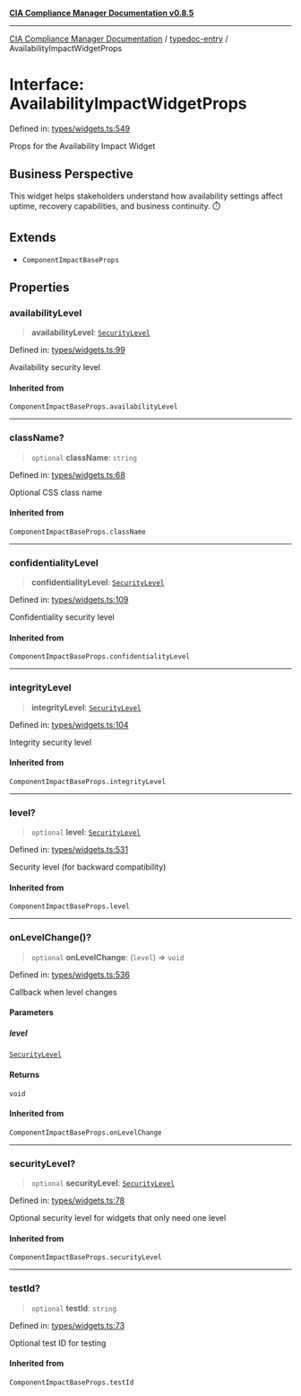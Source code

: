 [**CIA Compliance Manager Documentation v0.8.5**](../../README.md)

***

[CIA Compliance Manager Documentation](../../modules.md) / [typedoc-entry](../README.md) / AvailabilityImpactWidgetProps

# Interface: AvailabilityImpactWidgetProps

Defined in: [types/widgets.ts:549](https://github.com/Hack23/cia-compliance-manager/blob/b7c3bc9644fb5b9d82b5b184ba290206da25104b/src/types/widgets.ts#L549)

Props for the Availability Impact Widget

## Business Perspective

This widget helps stakeholders understand how availability settings
affect uptime, recovery capabilities, and business continuity. ⏱️

## Extends

- `ComponentImpactBaseProps`

## Properties

### availabilityLevel

> **availabilityLevel**: [`SecurityLevel`](../../index/type-aliases/SecurityLevel.md)

Defined in: [types/widgets.ts:99](https://github.com/Hack23/cia-compliance-manager/blob/b7c3bc9644fb5b9d82b5b184ba290206da25104b/src/types/widgets.ts#L99)

Availability security level

#### Inherited from

`ComponentImpactBaseProps.availabilityLevel`

***

### className?

> `optional` **className**: `string`

Defined in: [types/widgets.ts:68](https://github.com/Hack23/cia-compliance-manager/blob/b7c3bc9644fb5b9d82b5b184ba290206da25104b/src/types/widgets.ts#L68)

Optional CSS class name

#### Inherited from

`ComponentImpactBaseProps.className`

***

### confidentialityLevel

> **confidentialityLevel**: [`SecurityLevel`](../../index/type-aliases/SecurityLevel.md)

Defined in: [types/widgets.ts:109](https://github.com/Hack23/cia-compliance-manager/blob/b7c3bc9644fb5b9d82b5b184ba290206da25104b/src/types/widgets.ts#L109)

Confidentiality security level

#### Inherited from

`ComponentImpactBaseProps.confidentialityLevel`

***

### integrityLevel

> **integrityLevel**: [`SecurityLevel`](../../index/type-aliases/SecurityLevel.md)

Defined in: [types/widgets.ts:104](https://github.com/Hack23/cia-compliance-manager/blob/b7c3bc9644fb5b9d82b5b184ba290206da25104b/src/types/widgets.ts#L104)

Integrity security level

#### Inherited from

`ComponentImpactBaseProps.integrityLevel`

***

### level?

> `optional` **level**: [`SecurityLevel`](../../index/type-aliases/SecurityLevel.md)

Defined in: [types/widgets.ts:531](https://github.com/Hack23/cia-compliance-manager/blob/b7c3bc9644fb5b9d82b5b184ba290206da25104b/src/types/widgets.ts#L531)

Security level (for backward compatibility)

#### Inherited from

`ComponentImpactBaseProps.level`

***

### onLevelChange()?

> `optional` **onLevelChange**: (`level`) => `void`

Defined in: [types/widgets.ts:536](https://github.com/Hack23/cia-compliance-manager/blob/b7c3bc9644fb5b9d82b5b184ba290206da25104b/src/types/widgets.ts#L536)

Callback when level changes

#### Parameters

##### level

[`SecurityLevel`](../../index/type-aliases/SecurityLevel.md)

#### Returns

`void`

#### Inherited from

`ComponentImpactBaseProps.onLevelChange`

***

### securityLevel?

> `optional` **securityLevel**: [`SecurityLevel`](../../index/type-aliases/SecurityLevel.md)

Defined in: [types/widgets.ts:78](https://github.com/Hack23/cia-compliance-manager/blob/b7c3bc9644fb5b9d82b5b184ba290206da25104b/src/types/widgets.ts#L78)

Optional security level for widgets that only need one level

#### Inherited from

`ComponentImpactBaseProps.securityLevel`

***

### testId?

> `optional` **testId**: `string`

Defined in: [types/widgets.ts:73](https://github.com/Hack23/cia-compliance-manager/blob/b7c3bc9644fb5b9d82b5b184ba290206da25104b/src/types/widgets.ts#L73)

Optional test ID for testing

#### Inherited from

`ComponentImpactBaseProps.testId`
